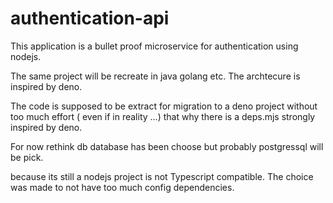 # authentication-api

This application is a bullet proof microservice for authentication using nodejs.

The same project will be recreate in java golang etc. The archtecure is inspired by deno.

The code is supposed to be extract for migration to a deno project without too much effort ( even if in reality ...) that why there is a deps.mjs strongly inspired by deno.

For now rethink db database has been choose but probably postgressql will be pick. 

because its still a nodejs project is not Typescript compatible. 
The choice was made to not have too much config dependencies.
